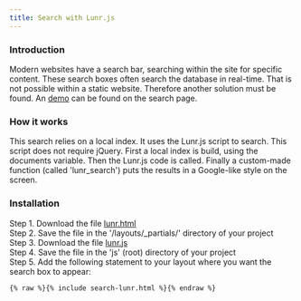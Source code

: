 ```yaml
---
title: Search with Lunr.js
---
```


### Introduction

Modern websites have a search bar, searching within the site for specific content. These search boxes often search the database in real-time. That is not possible within a static website. Therefore another solution must be found. An [demo](/search) can be found on the search page.

### How it works

This search relies on a local index. It uses the Lunr.js script to search. This script does not require jQuery. First a local index is build, using the documents variable. Then the Lunr.js code is called. Finally a custom-made function (called 'lunr_search') puts the results in a Google-like style on the screen.

### Installation

Step 1. Download the file [lunr.html](https://github.com/jhvanderschee/hugocodex/blob/main/layouts/_partials/lunr.html)
<br />Step 2. Save the file in the '/layouts/_partials/' directory of your project
<br />Step 3. Download the file [lunr.js](https://github.com/jhvanderschee/hugocodex/blob/main/layouts/_partials/lunr.html)
<br />Step 4. Save the file in the 'js' (root) directory of your project
<br />Step 5. Add the following statement to your layout where you want the search box to appear:

```
{% raw %}{% include search-lunr.html %}{% endraw %}
```